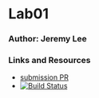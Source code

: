 # Lab01

### Author: Jeremy Lee 

### Links and Resources
* [submission PR](https://github.com/jeremy-401-advanced-javascript/Lab01g)
* [![Build Status](https://travis-ci.com/jeremy-401-advanced-javascript/Lab01.svg?branch=master)](https://travis-ci.com/jeremy-401-advanced-javascript/Lab01)



